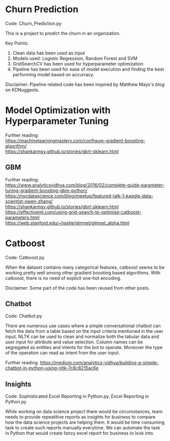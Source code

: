 # Churn Prediction

Code: Churn_Prediction.py

This is a project to predict the churn in an organization. 

Key Points:
1. Clean data has been used as input
2. Models used: Logistic Regression, Random Forest and SVM
3. GridSearchCV has been used for hyperparameter optimization
4. Pipeline has been used for ease of model execution and finding the best performing model based on accurracy.

Disclaimer: Pipeline related code has been inspired by Matthew Mayo's blog on KDNuggests.  

# Model Optimization with Hyperparameter Tuning

Further reading:  
https://machinelearningmastery.com/configure-gradient-boosting-algorithm/  
https://shankarmsy.github.io/stories/gbrt-sklearn.html  


## GBM ##
Further reading:  
https://www.analyticsvidhya.com/blog/2016/02/complete-guide-parameter-tuning-gradient-boosting-gbm-python/  
https://nycdatascience.com/blog/meetup/featured-talk-1-kaggle-data-scientist-owen-zhang/  
https://shankarmsy.github.io/stories/gbrt-sklearn.html  
https://effectiveml.com/using-grid-search-to-optimise-catboost-parameters.html  
https://web.stanford.edu/~hastie/glmnet/glmnet_alpha.html  


# Catboost #

Code: Catboost.py  

When the dataset contains many categorical features, catboost seems to be working pretty well among other gradient boosting based algorithms. With catboost, there is no need of explicit one-hot encoding.  

Disclaimer: Some part of the code has been reused from other posts.  

## Chatbot ##

Code: Chatbot.py

There are numerous use cases where a simple conversational chatbot can fetch the data from a table based on the input criteria mentioned in the user input. NLTK can be used to clean and normalize both the tabular data and user input for attribute and value selection. Column names can be segregated as entities and intents for the bot to operate. Moreover the type of the operation can read as intent from the user input.  

Further reading: https://medium.com/analytics-vidhya/building-a-simple-chatbot-in-python-using-nltk-7c8c8215ac6e  



## Insights ##

Code: Sophisticated Excel Reporting in Python.py, Excel Reporting in Python.py  

While working on data science project there would be circumstances, team needs to provide repeatitive reports as insights for business to compare how the data science projects are helping them. It would be time consuming task to create such reports manually everytime. We can automate the task in Python that would create fancy excel report for business to look into.  


